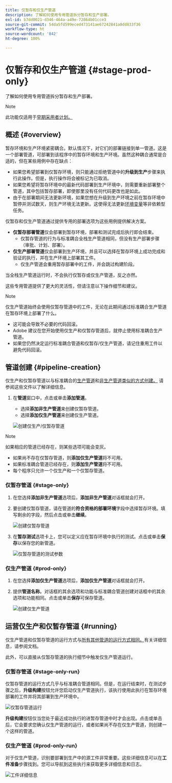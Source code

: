 ```yaml
---
title: 仅暂存和仅生产管道
description: 了解如何使用专用管道拆分暂存和生产部署。
exl-id: b7dd0021-d346-464a-a49e-72864b01cce3
source-git-commit: 54da5fd599eced473141ae67242841a8dd833f36
workflow-type: ht
source-wordcount: '842'
ht-degree: 100%

---
```


# 仅暂存和仅生产管道 {#stage-prod-only}

了解如何使用专用管道拆分暂存和生产部署。

>[!NOTE]
>
>此功能仅适用于[早期采用者计划。](/help/release-notes/current.md#early-adoption)

## 概述 {#overview}

暂存环境和生产环境紧密耦合。默认情况下，对它们的部署链接到单一管道。这是一个部署管道，可部署到该程序中的暂存环境和生产环境。虽然这种耦合通常是合适的，但在某些用例中存在缺点：

* 如果您希望部署到仅暂存环境，则只能通过拒绝管道中的&#x200B;**升级到生产**&#x200B;步骤来执行此操作。但是，执行操作将会被标记为已取消。
* 如果您希望将暂存环境中的最新代码部署到生产环境中，则需要重新部署整个管道，其中包括暂存部署，即使那里没有任何代码更改也是如此。
* 由于在部署期间无法更新环境，如果您想在升级到生产环境之前在暂存环境中暂停并测试数天，则生产环境无法更新。这使得无法更新[环境变量](/help/getting-started/build-environment.md#environment-variables)等非依赖型任务。

仅暂存和仅生产管道通过提供专用的部署选项为这些用例提供解决方案。

* **仅暂存部署管道**&#x200B;仅会部署到暂存环境，部署和测试完成后执行即会结束。
   * 仅暂存管道的行为与标准耦合全栈生产管道相同，但没有生产部署步骤（审批、计划、部署）。
* **仅生产部署管道**&#x200B;仅会部署到生产环境，并且可以选择在暂存环境上成功完成和验证的执行，并在生产环境上部署其工件。
   * 仅生产管道会重用暂存部署中的工件，并会跳过构建阶段。

当全栈生产管道运行时，不会执行仅暂存或仅生产管道，反之亦然。

这些专用管道提供了更大的灵活性，但请注意以下操作细节和建议。

>[!NOTE]
>
>仅生产管道始终会使用仅暂存管道中的工件，无论在此期间通过标准耦合生产管道在暂存环境上部署了什么。
>
>* 这可能会导致不必要的代码回滚。
>* Adobe 建议在您开始使用仅生产和仅暂存管道后，就停止使用标准耦合生产管道。
>* 如果您仍然决定运行标准耦合管道和仅暂存/仅生产管道，请记住重用工件以避免代码回滚。

## 管道创建 {#pipeline-creation}

仅生产和仅暂存管道以与标准耦合的[生产管道](/help/using/production-pipelines.md)和[非生产管道类似的方式创建。](/help/using/non-production-pipelines.md) 请参阅这些文件以了解详细信息。

1. 在&#x200B;**管道**&#x200B;窗口中，点击或单击&#x200B;**添加管道**。

   * 选择&#x200B;**添加非生产管道**&#x200B;来创建仅暂存管道。
   * 选择&#x200B;**添加仅生产管道**&#x200B;来创建仅生产管道。

   ![创建仅生产/仅暂存管道](/help/assets/configure-pipelines/prod-stage-pipelines.png)

>[!NOTE]
>
>如果相应的管道已经存在，则某些选项可能会变灰。
>
>* 如果尚不存在仅暂存管道，则&#x200B;**添加仅生产管道**&#x200B;将不可用。
>* 如果标准耦合管道已经存在，则&#x200B;**添加生产管道**&#x200B;将不可用。
>* 每个程序只允许一个仅生产和一个仅暂存管道。

### 仅暂存管道 {#stage-only}

1. 在您选择&#x200B;**添加非生产管道**&#x200B;选项后，**添加非生产管道**&#x200B;对话框就会打开。
1. 要创建仅暂存管道，请在管道的&#x200B;**符合资格的部署环境**&#x200B;字段中选择暂存环境。填写剩余的字段，然后点击或单击&#x200B;**继续**。

   ![创建仅暂存管道](/help/assets/configure-pipelines/stage-only.png)

1. 在&#x200B;**暂存测试**&#x200B;选项卡上，您可以定义应在暂存环境中执行的测试。点击或单击&#x200B;**保存**&#x200B;以保存您的新管道。

   ![仅暂存管道的测试参数](/help/assets/configure-pipelines/stage-only-test.png)

### 仅生产管道 {#prod-only}

1. 在您选择&#x200B;**添加仅生产管道**&#x200B;选项后，**添加仅生产管道**&#x200B;对话框就会打开。
1. 提供&#x200B;**管道名称**。对话框的其余选项和功能与标准耦合管道创建对话框中的其余选项和功能相同。点击或单击&#x200B;**保存**&#x200B;可保存管道。

   ![创建仅生产管道](/help/assets/configure-pipelines/prod-only-pipeline.png)

## 运营仅生产和仅暂存管道 {#running}

仅生产管道和仅暂存管道的运行方式与[所有其他管道的运行方式相同。](/help/using/managing-pipelines.md#running-pipelines)有关详细信息，请参阅文档。

此外，可以直接从仅暂存管道的执行细节中触发仅生产管道运行。

### 仅暂存管道 {#stage-only-run}

仅暂存管道的运行方式几乎与标准耦合管道相同。但是，在运行结束时，在测试步骤之后，**升级构建**&#x200B;按钮允许您启动仅生产管道执行，该执行使用此执行在暂存环境部署的工件并将其部署到生产环境中。

![仅暂存管道运行](/help/assets/configure-pipelines/stage-only-pipeline-run.png)

**升级构建**&#x200B;按钮仅当您处于最近成功执行的进暂存管道中时才会出现。点击或单击后，它会要求您确认仅生产管道的运行，或者如果尚不存在仅生产管道，则创建一个这样的管道。

### 仅生产管道 {#prod-only-run}

对于仅生产管道，识别要部署到生产中的源工件非常重要。这些详细信息可以在&#x200B;**工件准备**&#x200B;步骤找到。您可以导航到这些执行来获取更多详细信息和日志。

![工件详细信息](/help/assets/configure-pipelines/prod-only-pipeline-run.png)

